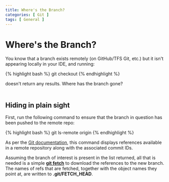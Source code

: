 ```yaml
---
title: Where's the Branch?
categories: [ Git ]
tags: [ General ]
---
```


# Where's the Branch?

You know that a branch exists remotely (on GitHub/TFS Git, etc.) but it isn't appearing locally in your IDE, and running:

{% highlight bash %}
git checkout <branch>
{% endhighlight %}

doesn't return any results. Where has the branch gone?
<br><br>

## Hiding in plain sight

First, run the following command to ensure that the branch in question has been pushed to the remote repo:

{% highlight bash %}
git ls-remote origin
{% endhighlight %}

As per the [Git documentation](https://git-scm.com/docs/git-ls-remote.html), this command displays references available in a remote repository along with the associated commit IDs.

Assuming the branch of interest is present in the list returned, all that is needed is a simple [**git fetch**](https://git-scm.com/docs/git-fetch) to download the references to the new branch. The names of refs that are fetched, together with the object names they point at, are written to **.git/FETCH_HEAD**.
